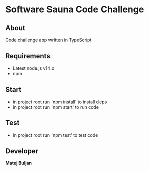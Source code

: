 # Software Sauna Code Challenge

## About
Code challenge app written in TypeScript

## Requirements
* Latest node.js v14.x
* npm

## Start
* in project root run 'npm install' to install deps
* in project root run 'npm start' to run code

## Test
* in project root run 'npm test' to test code

## Developer
**Matej Buljan**
